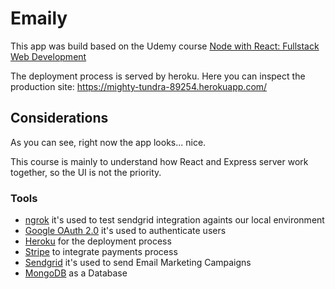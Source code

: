 # Emaily

This app was build based on the Udemy course [Node with React: Fullstack Web Development](https://www.udemy.com/course/node-with-react-fullstack-web-development/)

The deployment process is served by heroku. Here you can inspect the production site: https://mighty-tundra-89254.herokuapp.com/

## Considerations

As you can see, right now the app looks... nice.

This course is mainly to understand how React and Express server work together, so the UI is not the priority.

### Tools

- [ngrok](https://dashboard.ngrok.com/get-started/setup) it's used to test sendgrid integration againts our local environment
- [Google OAuth 2.0](https://console.cloud.google.com/) it's used to authenticate users
- [Heroku](https://dashboard.heroku.com/) for the deployment process
- [Stripe](https://dashboard.stripe.com/) to integrate payments process
- [Sendgrid](https://app.sendgrid.com/) it's used to send Email Marketing Campaigns
- [MongoDB](https://cloud.mongodb.com/) as a Database
